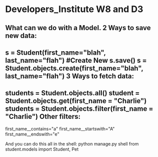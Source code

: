 # Developers_Institute W8 and D3

What can we do with a Model.
2 Ways to save new data:
------------------------
s = Student(first_name="blah", last_name="flah")   #Create New
s.save()
s = Student.objects.create(first_name="blah", last_name="flah")
3 Ways to fetch data:
---------------------
students = Student.objects.all()
student = Student.objects.get(first_name = "Charlie")
students = Student.objects.filter(first_name = "Charlie")
Other filters:
--------------
first_name__contains="a"
first_name__startswith="A"
first_name__endswith="e"


And you can do this all in the shell:
python manage.py shell
from student.models import Student, Pet